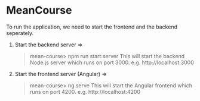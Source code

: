 # MeanCourse

To run the application, we need to start the frontend and the backend seperately.

1. Start the backend server =>

   > mean-course> npm run start:server
   > This will start the backend Node.js server which runs on port 3000.
   > e.g. http://localhost:3000

2. Start the frontend server (Angular) =>
   > mean-course> ng serve
   > This will start the Angular frontend which runs on port 4200.
   > e.g. http://localhost:4200

